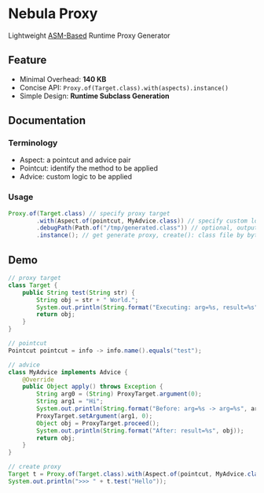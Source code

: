 Nebula Proxy
============

Lightweight [ASM-Based](https://asm.ow2.io/) Runtime Proxy Generator


Feature
-------

* Minimal Overhead: **140 KB**
* Concise API: `Proxy.of(Target.class).with(aspects).instance()`
* Simple Design: **Runtime Subclass Generation**


Documentation
--------------

### Terminology

* Aspect:  a pointcut and advice pair
* Pointcut: identify the method to be applied
* Advice: custom logic to be applied

### Usage

```java
Proxy.of(Target.class) // specify proxy target
		.with(Aspect.of(pointcut, MyAdvice.class)) // specify custom logic
        .debugPath(Path.of("/tmp/generated.class")) // optional, output generated class file
        .instance(); // get generate proxy, create(): class file by byte[], load(): Class<?> obj, instance(): instance
```


Demo
----

```java
// proxy target
class Target {
    public String test(String str) {
        String obj = str + " World.";
        System.out.println(String.format("Executing: arg=%s, result=%s", str, obj));
        return obj;
    }
}

// pointcut
Pointcut pointcut = info -> info.name().equals("test");

// advice
class MyAdvice implements Advice {
    @Override
    public Object apply() throws Exception {
        String arg0 = (String) ProxyTarget.argument(0);
        String arg1 = "Hi";
        System.out.println(String.format("Before: arg=%s -> arg=%s", arg0, arg1));
        ProxyTarget.setArgument(arg1, 0);
        Object obj = ProxyTarget.proceed();
        System.out.println(String.format("After: result=%s", obj));
        return obj;
    }
}

// create proxy
Target t = Proxy.of(Target.class).with(Aspect.of(pointcut, MyAdvice.class)).instance();
System.out.println(">>> " + t.test("Hello"));
```
